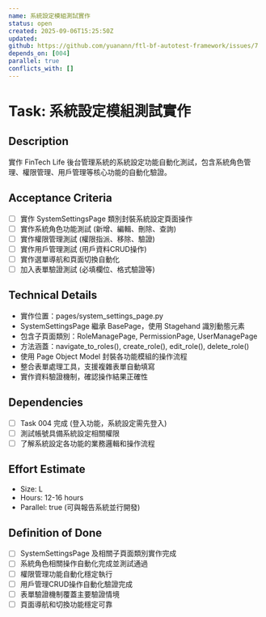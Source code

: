 ```yaml
---
name: 系統設定模組測試實作
status: open
created: 2025-09-06T15:25:50Z
updated: 
github: https://github.com/yuanann/ftl-bf-autotest-framework/issues/7
depends_on: [004]
parallel: true
conflicts_with: []
---
```


# Task: 系統設定模組測試實作

## Description
實作 FinTech Life 後台管理系統的系統設定功能自動化測試，包含系統角色管理、權限管理、用戶管理等核心功能的自動化驗證。

## Acceptance Criteria
- [ ] 實作 SystemSettingsPage 類別封裝系統設定頁面操作
- [ ] 實作系統角色功能測試 (新增、編輯、刪除、查詢)
- [ ] 實作權限管理測試 (權限指派、移除、驗證)
- [ ] 實作用戶管理測試 (用戶資料CRUD操作)
- [ ] 實作選單導航和頁面切換自動化
- [ ] 加入表單驗證測試 (必填欄位、格式驗證等)

## Technical Details
- 實作位置：pages/system_settings_page.py
- SystemSettingsPage 繼承 BasePage，使用 Stagehand 識別動態元素
- 包含子頁面類別：RoleManagePage, PermissionPage, UserManagePage
- 方法涵蓋：navigate_to_roles(), create_role(), edit_role(), delete_role()
- 使用 Page Object Model 封裝各功能模組的操作流程
- 整合表單處理工具，支援複雜表單自動填寫
- 實作資料驗證機制，確認操作結果正確性

## Dependencies
- [ ] Task 004 完成 (登入功能，系統設定需先登入)
- [ ] 測試帳號具備系統設定相關權限
- [ ] 了解系統設定各功能的業務邏輯和操作流程

## Effort Estimate
- Size: L
- Hours: 12-16 hours
- Parallel: true (可與報告系統並行開發)

## Definition of Done
- [ ] SystemSettingsPage 及相關子頁面類別實作完成
- [ ] 系統角色相關操作自動化完成並測試通過
- [ ] 權限管理功能自動化穩定執行
- [ ] 用戶管理CRUD操作自動化驗證完成
- [ ] 表單驗證機制覆蓋主要驗證情境
- [ ] 頁面導航和切換功能穩定可靠
